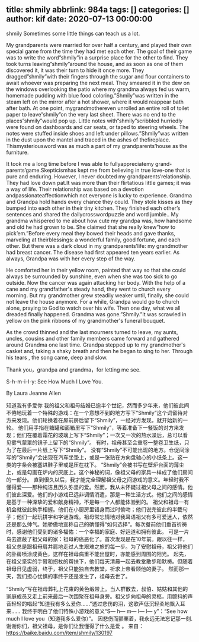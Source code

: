 title: shmily
abbrlink: 984a
tags: []
categories: []
author: kif
date: 2020-07-13 00:00:00
---
shmily
Sometimes some little things can teach us a lot.

My grandparents were married for over half a century, and played their own special game from the time they had met each other. The goal of their game was to write the word”shmily”in a surprise place for the other to find. They took turns leaving”shmily”around the house, and as soon as one of them discovered it, it was their turn to hide it once more. They dragged”shmily”with their fingers through the sugar and flour containers to await whoever was preparing the next meal. They smeared it in the dew on the windows overlooking the patio where my grandma always fed us warm, homemade pudding with blue food coloring.”Shmily”was written in the steam left on the mirror after a hot shower, where it would reappear bath after bath. At one point, mygrandmothereven unrolled an entire roll of toilet paper to leave”shmily”on the very last sheet. There was no end to the places”shmily”would pop up. Little notes with”shmily”scribbled hurriedly were found on dashboards and car seats, or taped to steering wheels. The notes were stuffed inside shoes and left under pillows.”Shmily”was written in the dust upon the mantel and traced in the ashes of thefireplace. Thismysteriousword was as much a part of my grandparents’house as the furniture.

It took me a long time before I was able to fullyappreciatemy grand-parents’game.Skepticismhas kept me from believing in true love-one that is pure and enduring. However, I never doubted my grandparents’relationship. They had love down pat.It was more than their flirtatious little games; it was a way of life. Their relationship was based on a devotion andpassionateaffectionwhich not everyone is lucky to experience. Grandma and Grandpa hold hands every chance they could. They stole kisses as they bumped into each other in their tiny kitchen. They finished each other’s sentences and shared the dailycrosswordpuzzle and word jumble.. My grandma whispered to me about how cute my grandpa was, how handsome and old he had grown to be. She claimed that she really knew”how to pick’em.”Before every meal they bowed their heads and gave thanks, marveling at theirblessings: a wonderful family, good fortune, and each other. But there was a dark cloud in my grandparents’life: my grandmother had breast cancer. The disease had first appeared ten years earlier. As always, Grandpa was with her every step of the way.

He comforted her in their yellow room, painted that way so that she could always be surrounded by sunshine, even when she was too sick to go outside. Now the cancer was again attacking her body. With the help of a cane and my grandfather's steady hand, they went to church every morning. But my grandmother grew steadily weaker until, finally, she could not leave the house anymore. For a while, Grandpa would go to church alone, praying to God to watch over his wife. Then one day, what we all dreaded finally happened. Grandma was gone.”Shmily.”It was scrawled in yellow on the pink ribbons of my grandmother's funeral bouquet.

As the crowd thinned and the last mourners turned to leave, my aunts, uncles, cousins and other family members came forward and gathered around Grandma one last time. Grandpa stepped up to my grandmother's casket and, taking a shaky breath and then he began to sing to her. Through his tears , the song came, deep and slow.

Thank you，grandpa and grandma，for letting me see.

S-h-m-i-l-y: See How Much I Love You.

By Laura Jeanne Allen

知道我有多爱你
我的祖父和祖母结婚已逾半个世纪，然而多少年来，他们彼此间不倦地玩着一个特殊的游戏：在一个意想不到的地方写下“Shmily”这个词留待对方来发现。他们轮换着在屋前房后留下“Shmily”，一经对方发现，就开始新的一轮。 他们用手指在糖罐和面箱里写下“Shmily”，等着准备下一餐饭的对方来发现；他们在覆着霜花的玻璃上写下“Shmily”；一次又一次的热水澡后，总可以看见雾气蒙罩的镜子上留下的“Shmily”。 有时，祖母甚至会重卷一整卷卫生纸，只为了在最后一片纸上写下“Shmily”。 没有“Shmily”不可能出现的地方。仓促间涂写的“Shmily”会出现在汽车坐垫上，或是一张贴在方向盘轴心的小纸条上。这一类的字条会被塞进鞋子里或是压在枕下。 “Shmily”会被书写在壁炉台面的薄尘上，或是勾画在炉内的灰底上。这个神秘的词，像祖父母的家具一样成了他们房间的一部分。 直到很久以后，我才能完全理解祖父母之间游戏的意义。年轻时我不懂得爱——那种纯洁且历久弥坚的爱。然而，我从未怀疑过祖父母之间的感情。他们彼此深爱。他们的小游戏已远非调情消遣，那是一种生活方式。他们之间的感情是基于一种深挚的爱和献身精神，不是每一个人都能体验到的。 祖父和祖母一有机会就彼此执手相握。他们在小厨房里错身而过时偷吻；他们说完彼此的半截句子；他们一起玩拼字和字谜游戏。祖母常忘情地对我耳语祖父有多可爱迷人，依然还是那么帅气。她骄傲地宣称自己的确懂得“如何选择”。每次餐前他们垂首祈祷时，感谢他们受到的诸多福佑：一个幸福的家庭、好运道和拥有彼此。 可是一片乌去遮蔽了祖父母的家：祖母的癌恶化了。首次发现是在10年前。跟以往一样，祖父总是跟祖母肩并肩地走过人生艰难之旅的每一步。为了安慰祖母，祖父将他们的卧房喷涂成黄色，这样在祖母病重不能出屋时，亦能感到周围的阳光。 起先，在祖父坚实的手臂和拐杖的帮扶下，他们每天清晨一起去教堂散步和默祷。但随着祖母日见虚弱，终于，祖父只能独自去教堂，祈求上帝看顾他的妻子。 然而那一天，我们担心忧惧的事终于还是发生了，祖母去世了。

“Shmily”写在祖母葬礼上花束的黄色缎带上。当人群散去，叔伯、姑姑和其他的家庭成员又走上前来最后一次围聚在祖母身旁。祖父步向祖母的灵柩，用颤抖的声音轻轻的唱起“知道我有多么爱你……”透过悲伤的泪，这歌声低沉轻柔地飘入耳来……
我终于明白了他们特殊小游戏的意义“S— h— m— I— l— y”：“See how much I love you（知道我多么爱你）”。 因悲伤而颤栗着，我永远无法忘记那一刻.谢谢你们，祖父祖母，是你们让我懂得了什么是爱 。
来自：https://baike.baidu.com/item/shmily/130197

